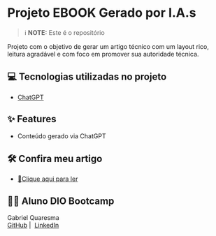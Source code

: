 # Projeto EBOOK Gerado por I.A.s

 > ℹ️ **NOTE:** Este é o repositório

Projeto com o objetivo de gerar um artigo técnico com um layout rico, leitura agradável e com foco em promover sua autoridade técnica.

## 💻 Tecnologias utilizadas no projeto

- [ChatGPT](https://chat.openai.com/) 

## ✨ Features

- Conteúdo gerado via ChatGPT

## 🛠️ Confira meu artigo

- <a href="https://web.dio.me/articles/como-criar-um-chatbot-simples-usando-python" title="View PDF now"> 📕Clique aqui para ler</a>

## 👨‍💻 Aluno DIO Bootcamp

<p>
    Gabriel Quaresma<br>
    <a href="https://github.com/qu4resm4">
    GitHub</a>&nbsp;|&nbsp;
    <a href="https://www.linkedin.com/in/gabriel-quaresma-0b2290201/">LinkedIn</a>
</p>
